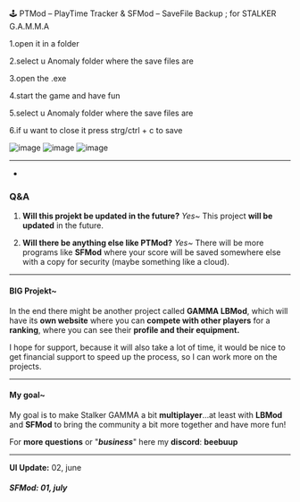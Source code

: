 🕹️ PTMod – PlayTime Tracker & SFMod – SaveFile Backup ; for STALKER G.A.M.M.A

1.open it in a folder

2.select u Anomaly folder where the save files are

3.open the .exe

4.start the game and have fun

5.select u Anomaly folder where the save files are

6.if u want to close it press strg/ctrl + c to save


![image](https://github.com/user-attachments/assets/e07c86af-5b00-4691-a7a8-8ab8e9b71ca4)
![image](https://github.com/user-attachments/assets/844b0f32-917b-4f53-ace3-79549302e2a6)
![image](https://github.com/user-attachments/assets/17e07119-e8f3-4fa5-9a28-b2d33bcb5dc7)

 
 
 
 

------------

- 
### **Q&A**
1. **Will this projekt be updated in the future?**
*Yes~*
This project **will be updated** in the future.

1. **Will there be anything else like PTMod?**
*Yes~*
There will be more programs like **SFMod** where your score will be saved somewhere else with a copy for security (maybe something like a cloud).

------------


#### **BIG Projekt~**
In the end there might be another project called **GAMMA LBMod**, which will have its **own website** where you can **compete with other players** for a **ranking**, where you can see their **profile and their equipment.**

I hope for support, because it will also take a lot of time, it would be nice to get financial support to speed up the process, so I can work more on the projects.

------------


#### **My goal~**
My goal is to make Stalker GAMMA a bit **multiplayer**...at least with **LBMod** and **SFMod** to bring the community a bit more together and have more fun!

For **more questions** or "***business***" here my **discord**: **beebuup**

------------


**UI Update:** 02, june
##### **SFMod:** 01, july

